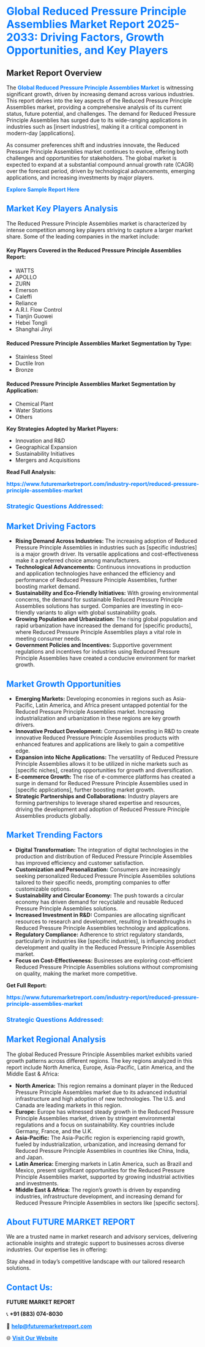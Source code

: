 <h1 style="color: #007BFF;">Global Reduced Pressure Principle Assemblies Market Report 2025-2033: Driving Factors, Growth Opportunities, and Key Players</h1>

<section id="overview">
<h2>Market Report Overview</h2>
<p>The <a href="https://www.futuremarketreport.com/industry-report/reduced-pressure-principle-assemblies-market" style="color: #007BFF; text-decoration: none;"><strong>Global Reduced Pressure Principle Assemblies Market</strong></a> is witnessing significant growth, driven by increasing demand across various industries. This report delves into the key aspects of the Reduced Pressure Principle Assemblies market, providing a comprehensive analysis of its current status, future potential, and challenges. The demand for Reduced Pressure Principle Assemblies has surged due to its wide-ranging applications in industries such as [insert industries], making it a critical component in modern-day [applications].</p>
<p>As consumer preferences shift and industries innovate, the Reduced Pressure Principle Assemblies market continues to evolve, offering both challenges and opportunities for stakeholders. The global market is expected to expand at a substantial compound annual growth rate (CAGR) over the forecast period, driven by technological advancements, emerging applications, and increasing investments by major players.</p>
</section>

<section id="overview">
<p><a href="https://www.futuremarketreport.com/request-sample/reportId=103082" style="color: #007BFF; text-decoration: none;"><strong>Explore Sample Report Here</strong></a></p>
</section>

<section id="key-players">
<h2 style="color: #007BFF;">Market Key Players Analysis</h2>
<p>The Reduced Pressure Principle Assemblies market is characterized by intense competition among key players striving to capture a larger market share. Some of the leading companies in the market include:</p>
<h4>Key Players Covered in the Reduced Pressure Principle Assemblies Report:</h4>
<ul><li>WATTS</li><li>APOLLO</li><li>ZURN</li><li>Emerson</li><li>Caleffi</li><li>Reliance</li><li>A.R.I. Flow Control</li><li>Tianjin Guowei</li><li>Hebei Tongli</li><li>Shanghai Jinyi</li></ul>
<h4>Reduced Pressure Principle Assemblies Market Segmentation by Type:</h4>
<ul><li>Stainless Steel</li><li>Ductile Iron</li><li>Bronze</li></ul>

<h4>Reduced Pressure Principle Assemblies Market Segmentation by Application:</h4>
<ul><li>Chemical Plant</li><li>Water Stations</li><li>Others</li></ul>
<p><strong>Key Strategies Adopted by Market Players:</strong></p>
<ul>
<li>Innovation and R&D</li>
<li>Geographical Expansion</li>
<li>Sustainability Initiatives</li>
<li>Mergers and Acquisitions</li>
</ul>
</section>

<section>
<p><strong>Read Full Analysis: </strong></p><a href="https://www.futuremarketreport.com/industry-report/reduced-pressure-principle-assemblies-market" style="color: #007BFF; text-decoration: none;"><strong>https://www.futuremarketreport.com/industry-report/reduced-pressure-principle-assemblies-market</strong></a>
<h3 style="color: #007BFF;">Strategic Questions Addressed:</h3>
</section>

<section id="driving-factors">
<h2 style="color: #007BFF;">Market Driving Factors</h2>
<ul>
<li><strong>Rising Demand Across Industries:</strong> The increasing adoption of Reduced Pressure Principle Assemblies in industries such as [specific industries] is a major growth driver. Its versatile applications and cost-effectiveness make it a preferred choice among manufacturers.</li>
<li><strong>Technological Advancements:</strong> Continuous innovations in production and application technologies have enhanced the efficiency and performance of Reduced Pressure Principle Assemblies, further boosting market demand.</li>
<li><strong>Sustainability and Eco-Friendly Initiatives:</strong> With growing environmental concerns, the demand for sustainable Reduced Pressure Principle Assemblies solutions has surged. Companies are investing in eco-friendly variants to align with global sustainability goals.</li>
<li><strong>Growing Population and Urbanization:</strong> The rising global population and rapid urbanization have increased the demand for [specific products], where Reduced Pressure Principle Assemblies plays a vital role in meeting consumer needs.</li>
<li><strong>Government Policies and Incentives:</strong> Supportive government regulations and incentives for industries using Reduced Pressure Principle Assemblies have created a conducive environment for market growth.</li>
</ul>
</section>

<section id="growth-opportunities">
<h2 style="color: #007BFF;">Market Growth Opportunities</h2>
<ul>
<li><strong>Emerging Markets:</strong> Developing economies in regions such as Asia-Pacific, Latin America, and Africa present untapped potential for the Reduced Pressure Principle Assemblies market. Increasing industrialization and urbanization in these regions are key growth drivers.</li>
<li><strong>Innovative Product Development:</strong> Companies investing in R&D to create innovative Reduced Pressure Principle Assemblies products with enhanced features and applications are likely to gain a competitive edge.</li>
<li><strong>Expansion into Niche Applications:</strong> The versatility of Reduced Pressure Principle Assemblies allows it to be utilized in niche markets such as [specific niches], creating opportunities for growth and diversification.</li>
<li><strong>E-commerce Growth:</strong> The rise of e-commerce platforms has created a surge in demand for Reduced Pressure Principle Assemblies used in [specific applications], further boosting market growth.</li>
<li><strong>Strategic Partnerships and Collaborations:</strong> Industry players are forming partnerships to leverage shared expertise and resources, driving the development and adoption of Reduced Pressure Principle Assemblies products globally.</li>
</ul>
</section>

<section id="trending-factors">
<h2 style="color: #007BFF;">Market Trending Factors</h2>
<ul>
<li><strong>Digital Transformation:</strong> The integration of digital technologies in the production and distribution of Reduced Pressure Principle Assemblies has improved efficiency and customer satisfaction.</li>
<li><strong>Customization and Personalization:</strong> Consumers are increasingly seeking personalized Reduced Pressure Principle Assemblies solutions tailored to their specific needs, prompting companies to offer customizable options.</li>
<li><strong>Sustainability and Circular Economy:</strong> The push towards a circular economy has driven demand for recyclable and reusable Reduced Pressure Principle Assemblies solutions.</li>
<li><strong>Increased Investment in R&D:</strong> Companies are allocating significant resources to research and development, resulting in breakthroughs in Reduced Pressure Principle Assemblies technology and applications.</li>
<li><strong>Regulatory Compliance:</strong> Adherence to strict regulatory standards, particularly in industries like [specific industries], is influencing product development and quality in the Reduced Pressure Principle Assemblies market.</li>
<li><strong>Focus on Cost-Effectiveness:</strong> Businesses are exploring cost-efficient Reduced Pressure Principle Assemblies solutions without compromising on quality, making the market more competitive.</li>
</ul>
</section>

<section>
<p><strong>Get Full Report: </strong></p><a href="https://www.futuremarketreport.com/industry-report/reduced-pressure-principle-assemblies-market" style="color: #007BFF; text-decoration: none;"><strong>https://www.futuremarketreport.com/industry-report/reduced-pressure-principle-assemblies-market</strong></a>
<h3 style="color: #007BFF;">Strategic Questions Addressed:</h3>
</section>


<section id="regional-analysis">
<h2 style="color: #007BFF;">Market Regional Analysis</h2>
<p>The global Reduced Pressure Principle Assemblies market exhibits varied growth patterns across different regions. The key regions analyzed in this report include North America, Europe, Asia-Pacific, Latin America, and the Middle East & Africa:</p>
<ul>
<li><strong>North America:</strong> This region remains a dominant player in the Reduced Pressure Principle Assemblies market due to its advanced industrial infrastructure and high adoption of new technologies. The U.S. and Canada are leading markets in this region.</li>
<li><strong>Europe:</strong> Europe has witnessed steady growth in the Reduced Pressure Principle Assemblies market, driven by stringent environmental regulations and a focus on sustainability. Key countries include Germany, France, and the U.K.</li>
<li><strong>Asia-Pacific:</strong> The Asia-Pacific region is experiencing rapid growth, fueled by industrialization, urbanization, and increasing demand for Reduced Pressure Principle Assemblies in countries like China, India, and Japan.</li>
<li><strong>Latin America:</strong> Emerging markets in Latin America, such as Brazil and Mexico, present significant opportunities for the Reduced Pressure Principle Assemblies market, supported by growing industrial activities and investments.</li>
<li><strong>Middle East & Africa:</strong> The region’s growth is driven by expanding industries, infrastructure development, and increasing demand for Reduced Pressure Principle Assemblies in sectors like [specific sectors].</li>
</ul>
</section>

<footer>
<h2 style="color: #007BFF;">About FUTURE MARKET REPORT</h2>
<p>We are a trusted name in market research and advisory services, delivering actionable insights and strategic support to businesses across diverse industries. Our expertise lies in offering:</p>

<p>Stay ahead in today’s competitive landscape with our tailored research solutions.</p>

<h2 style="color: #007BFF;">Contact Us:</h2>
<p><strong>FUTURE MARKET REPORT</strong></p>
<p>📞 <strong>+91 (883) 074-8030</strong></p>
<p>📧 <strong><a href="mailto:help@futuremarketreport.com" style="color: #007BFF;">help@futuremarketreport.com</a></strong></p>
<p>🌐 <strong><a href="https://www.futuremarketreport.com/" style="color: #007BFF;">Visit Our Website</a></strong></p>
</footer>